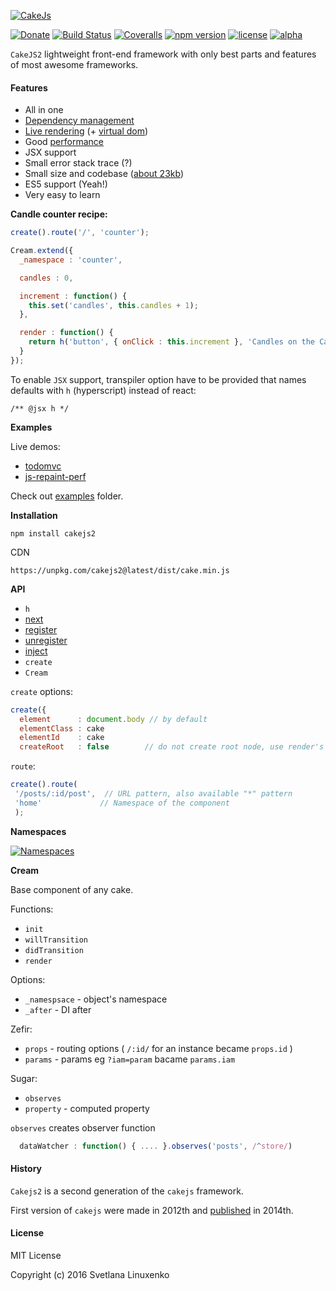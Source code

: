 [![CakeJs](https://raw.githubusercontent.com/linuxenko/cakejs/master/contrib/cakejs.png)](https://github.com/linuxenko/cakejs)

[![Donate](https://img.shields.io/badge/donate-3$-green.svg?style=flat-square)](https://www.linuxenko.pro/donate.html#?amount=3) [![Build Status](https://img.shields.io/travis/linuxenko/cakejs2.svg?style=flat-square)](https://travis-ci.org/linuxenko/cakejs2) [![Coveralls](https://img.shields.io/coveralls/linuxenko/cakejs2/master.svg?style=flat-square)](https://coveralls.io/github/linuxenko/cakejs2) [![npm version](https://img.shields.io/npm/v/cakejs2.svg?style=flat-square)](https://www.npmjs.com/package/cakejs2) [![license](https://img.shields.io/github/license/linuxenko/cakejs2.svg?style=flat-square)]() [![alpha](https://img.shields.io/badge/stability-Experimental-ff69b4.svg?style=flat-square)](https://github.com/linuxenko/cakejs2)

`CakeJS2` lightweight front-end framework with only best parts and features of most awesome frameworks.

#### Features

  * All in one
  * [Dependency management](./contrib/di.md)
  * [Live rendering](./contrib/loop.md) (+ [virtual dom](https://github.com/linuxenko/basic-virtual-dom))
  * Good [performance](https://15lyfromsaturn.github.io/js-repaint-perfs/cakejs/index.html)
  * JSX support
  * Small error stack trace (?)
  * Small size and codebase ([about 23kb](https://unpkg.com/cakejs2@latest/dist/cake.min.js))
  * ES5 support (Yeah!)
  * Very easy to learn

**Candle counter recipe:**

```js
create().route('/', 'counter');

Cream.extend({
  _namespace : 'counter',

  candles : 0,

  increment : function() {
    this.set('candles', this.candles + 1);
  },

  render : function() {
    return h('button', { onClick : this.increment }, 'Candles on the Cake: ' + this.candles);
  }
});
```

To enable `JSX` support, transpiler option have to be provided that names defaults with `h` (hyperscript) instead of react:

```
/** @jsx h */
```

**Examples**

Live demos:

  * [todomvc](http://codepen.io/linuxenko/pen/jVRwLL)
  * [js-repaint-perf](https://15lyfromsaturn.github.io/js-repaint-perfs/cakejs/index.html)

Check out [examples](./examples) folder.

**Installation**

```
npm install cakejs2
```

CDN

```
https://unpkg.com/cakejs2@latest/dist/cake.min.js
```

**API**

  * `h`
  * [next](https://github.com/linuxenko/cakejs2/blob/master/contrib/loop.md)
  * [register](https://github.com/linuxenko/cakejs2/blob/master/contrib/di.md)
  * [unregister](https://github.com/linuxenko/cakejs2/blob/master/contrib/di.md)
  * [inject](https://github.com/linuxenko/cakejs2/blob/master/contrib/di.md)
  * `create`
  * `Cream`

`create` options:

```js
create({
  element      : document.body // by default
  elementClass : cake
  elementId    : cake
  createRoot   : false        // do not create root node, use render's

```

`route`:

```js
create().route(
 '/posts/:id/post',  // URL pattern, also available "*" pattern
 'home'             // Namespace of the component
 );

```

**Namespaces**

[![Namespaces](https://raw.githubusercontent.com/linuxenko/cakejs2/master/contrib/namespaces.png)](http://i.imgur.com/USVdVuM.gifv)

**Cream**

Base component of any cake.

Functions:

  * `init`
  * `willTransition`
  * `didTransition`
  * `render`

Options:

  * `_namespsace` - object's namespace
  * `_after` - DI after

Zefir:

  * `props` - routing options ( `/:id/` for an instance became `props.id` )
  * `params` - params eg `?iam=param` bacame `params.iam`

Sugar:

  * `observes`
  * `property` - computed property

`observes` creates observer function

```js
  dataWatcher : function() { .... }.observes('posts', /^store/)
```

#### History

`Cakejs2` is a second generation of the `cakejs` framework.

First version of `cakejs` were made in 2012th and [published](https://github.com/linuxenko/cakejs2/tree/outdated-v1) in 2014th.

#### License

MIT License

Copyright (c) 2016 Svetlana Linuxenko
